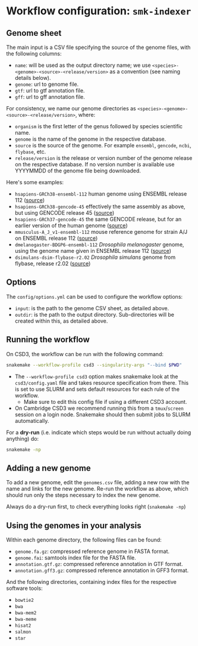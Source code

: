 # Workflow configuration: `smk-indexer`

## Genome sheet

The main input is a CSV file specifying the source of the genome files, with the following columns:

- `name`: will be used as the output directory name; we use `<species>-<genome>-<source>-<release/version>` as a convention (see naming details below).
- `genome`: url to genome file.
- `gtf`: url to gtf annotation file.
- `gff`: url to gff annotation file.

For consistency, we name our genome directories as `<species>-<genome>-<source>-<release/version>`, where: 

- `organism` is the first letter of the genus followed by species scientific name.
- `genome` is the name of the genome in the respective database.
- `source` is the source of the genome. For example `ensembl`, `gencode`, `ncbi`, `flybase`, etc. 
- `release/version` is the release or version number of the genome release on the respective database. If no version number is available use YYYYMMDD of the genome file being downloaded.

Here's some examples: 

- `hsapiens-GRCh38-ensembl-112` human genome using ENSEMBL release 112 ([source](https://www.ensembl.org/Homo_sapiens/Info/Index))
- `hsapiens-GRCh38-gencode-45` effectively the same assembly as above, but using GENCODE release 45 ([source](https://www.gencodegenes.org/human/))
- `hsapiens-GRCh37-gencode-45` the same GENCODE release, but for an earlier version of the human genome ([source](https://www.gencodegenes.org/human/release_45lift37.html))
- `mmusculus-A_J_v1-ensembl-112` mouse reference genome for strain A/J on ENSEMBL release 112 ([source](https://www.ensembl.org/Mus_musculus_A_J/Info/Index))
- `dmelanogaster-BDGP6-ensembl-112` _Drosophila melanogaster_ genome, using the genome name given in ENSEMBL release 112 ([source](https://www.ensembl.org/Drosophila_melanogaster/Info/Index))
- `dsimulans-dsim-flybase-r2.02` _Drosophila simulans_ genome from flybase, release r2.02 ([source](http://ftp.flybase.net/releases/FB2024_02/))


## Options

The `config/options.yml` can be used to configure the workflow options:

- `input`: is the path to the genome CSV sheet, as detailed above.
- `outdir`: is the path to the output directory. Sub-directories will be created within this, as detailed above. 


## Running the workflow

On CSD3, the workflow can be run with the following command:

```bash
snakemake --workflow-profile csd3 --singularity-args "--bind $PWD"
```

- The `--workflow-profile csd3` option makes snakemake look at the `csd3/config.yaml` file and takes resource specification from there. This is set to use SLURM and sets default resources for each rule of the workflow.
  - Make sure to edit this config file if using a different CSD3 account.
- On Cambridge CSD3 we recommend running this from a `tmux`/`screen` session on a login node. Snakemake should then submit jobs to SLURM automatically.

For a **dry-run** (i.e. indicate which steps would be run without actually doing anything) do:

```bash
snakemake -np
```


## Adding a new genome

To add a new genome, edit the `genomes.csv` file, adding a new row with the name and links for the new genome.
Re-run the workflow as above, which should run only the steps necessary to index the new genome.

Always do a dry-run first, to check everything looks right (`snakemake -np`)


## Using the genomes in your analysis

Within each genome directory, the following files can be found: 

- `genome.fa.gz`: compressed reference genome in FASTA format.
- `genome.fai`: samtools index file for the FASTA file.
- `annotation.gtf.gz`: compressed reference annotation in GTF format.
- `annotation.gff3.gz`: compressed reference annotation in GFF3 format.

And the following directories, containing index files for the respective software tools:

- `bowtie2`
- `bwa`
- `bwa-mem2`
- `bwa-meme`
- `hisat2`
- `salmon`
- `star`
